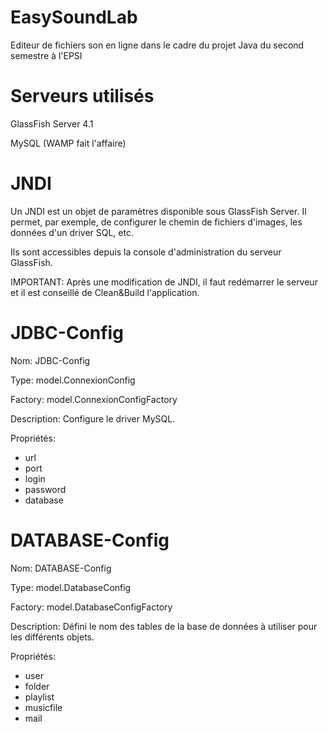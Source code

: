 # EasySoundLab
Editeur de fichiers son en ligne dans le cadre du projet Java du second semestre à l'EPSI

# Serveurs utilisés
GlassFish Server 4.1

MySQL (WAMP fait l'affaire)

# JNDI
Un JNDI est un objet de paramètres disponible sous GlassFish Server. Il permet, par exemple, de configurer le chemin de fichiers d'images, les données d'un driver SQL, etc.

Ils sont accessibles depuis la console d'administration du serveur GlassFish.

IMPORTANT: Après une modification de JNDI, il faut redémarrer le serveur et il est conseillé de Clean&Build l'application.

# JDBC-Config
Nom: JDBC-Config

Type: model.ConnexionConfig

Factory: model.ConnexionConfigFactory

Description: Configure le driver MySQL.

Propriétés:
 - url
 - port
 - login
 - password
 - database

# DATABASE-Config
Nom: DATABASE-Config

Type: model.DatabaseConfig

Factory: model.DatabaseConfigFactory

Description: Défini le nom des tables de la base de données à utiliser pour les différents objets.

Propriétés:
 - user
 - folder
 - playlist
 - musicfile
 - mail
